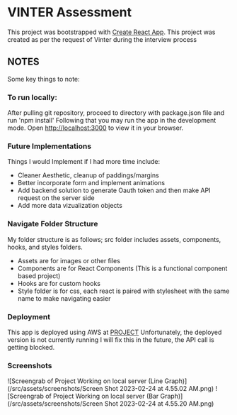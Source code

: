 # VINTER Assessment

This project was bootstrapped with [Create React App](https://github.com/facebook/create-react-app).
This project was created as per the request of Vinter during the interview process

## NOTES

Some key things to note:

### To run locally:

After pulling git repository, proceed to directory with package.json file and run 'npm install'
Following that you may run the app in the development mode.
Open [http://localhost:3000](http://localhost:3000) to view it in your browser.

### Future Implementations

Things I would Implement if I had more time include:

- Cleaner Aesthetic, cleanup of paddings/margins
- Better incorporate form and implement animations
- Add backend solution to generate Oauth token and then make API request on the server side
- Add more data vizualization objects

### Navigate Folder Structure

My folder structure is as follows; src folder includes assets, components, hooks, and styles folders.

- Assets are for images or other files
- Components are for React Components (This is a functional component based project)
- Hooks are for custom hooks
- Style folder is for css, each react is paired with stylesheet with the same name to make navigating easier

### Deployment

This app is deployed using AWS at [PROJECT](https://master.d22rr826ehtia1.amplifyapp.com/ "PROJECT")
Unfortunately, the deployed version is not currently running
I will fix this in the future, the API call is getting blocked.

### Screenshots

![Screengrab of Project Working on local server (Line Graph)](/src/assets/screenshots/Screen Shot 2023-02-24 at 4.55.02 AM.png)
![Screengrab of Project Working on local server (Bar Graph)](/src/assets/screenshots/Screen Shot 2023-02-24 at 4.55.20 AM.png)
